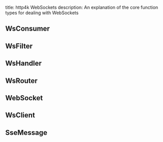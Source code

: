 title: http4k WebSockets
description: An explanation of the core function types for dealing with WebSockets

## WsConsumer

## WsFilter

## WsHandler

## WsRouter

## WebSocket

## WsClient

## SseMessage

